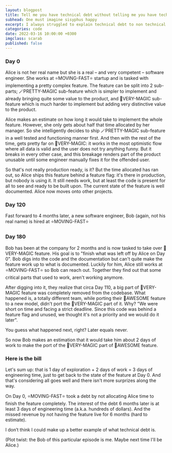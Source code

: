 ```yaml
---
layout: blogpost
title: Tell me you have technical debt without telling me you have technical debt
subhead: One must imagine sisyphus happy
excerpt: I always struggled to explain technical debt to non technical people. I tried to find examples but it always fell short in one way of another. Until today.
categories: code
date: 2022-03-16 10:00:00 +0300
imgclass: scarab
published: false
---
```


### Day 0

Alice is not her real name but she is a real – and very competent – software engineer. She works at ⭐MOVING-FAST⭐ startup and is tasked with implementing a pretty complex feature. The feature can be split into 2 sub-parts; 🪄PRETTY-MAGIC sub-feature which is simpler to implement and already bringing quite some value to the product, and 🔮VERY-MAGIC sub-feature which is much harder to implement but adding very distinctive value to the product.

Alice makes an estimate on how long it would take to implement the whole feature. However, she only gets about half that time allocated by her manager. So she intelligently decides to ship 🪄PRETTY-MAGIC sub-feature in a well tested and functioning manner first. And then with the rest of the time, gets pretty far on 🔮VERY-MAGIC: it works in the most optimistic flow where all data is valid and the user does not try anything funny. But it breaks in every other case, and this breakage renders part of the product unusable until some engineer manually fixes it for the offended user.

So that's not really production ready, is it? But the time allocated has ran out, so Alice ships this feature behind a feature flag: it's there in production, but nobody is using it. It still needs work, but at least the code is present for all to see and ready to be built upon. The current state of the feature is well documented. Alice now moves onto other projects.

### Day 120

Fast forward to 4 months later, a new software engineer, Bob (again, not his real name) is hired at ⭐MOVING-FAST⭐

### Day 180

Bob has been at the company for 2 months and is now tasked to take over 🔮VERY-MAGIC feature. His goal is to "finish what was left off by Alice on Day 0". Bob digs into the code and the documentation but can't quite make the feature work up to what is documented. Luckily for him, Alice still works at ⭐MOVING-FAST⭐ so Bob can reach out. Together they find out that some critical parts that used to work, aren't working anymore.

After digging into it, they realize that circa Day 110, a big part of 🔮VERY-MAGIC feature was completely removed from the codebase. What happened is, a totally different team, while porting their 🎈AWESOME feature to a new model, didn't port the 🔮VERY-MAGIC part of it. Why? "We were short on time and facing a strict deadline. Since this code was behind a feature flag and unused, we thought it's not a priority and we would do it later".

You guess what happened next, right? Later equals never.

So now Bob makes an estimation that it would take him about 2 days of work to make the port of the 🔮VERY-MAGIC part of 🎈AWESOME feature.

### Here is the bill

Let's sum up: that is 1 day of exploration + 2 days of work = 3 days of engineering time, just to get back to the state of the feature at Day 0. And that's considering all goes well and there isn't more surprizes along the way.

On Day 0, ⭐MOVING-FAST⭐ took a debt by not allocating Alice time to finish the feature completely. The interest of the debt 6 months later is at least 3 days of engineering time (a.k.a. hundreds of dollars). And the missed revenue by not having the feature live for 6 months (hard to estimate).

I don’t think I could make up a better example of what technical debt is.

(Plot twist: the Bob of this particular episode is me. Maybe next time I'll be Alice.)
